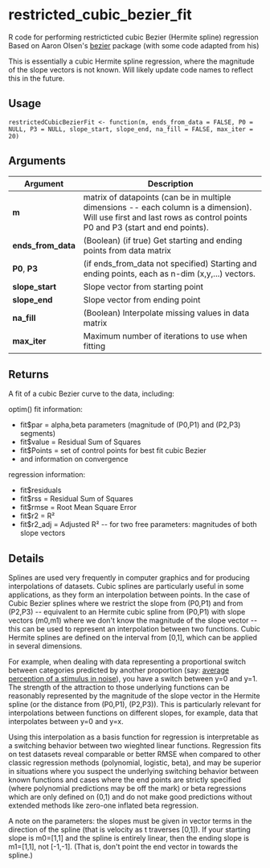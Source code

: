 # restricted_cubic_bezier_fit
R code for performing restricticted cubic Bezier (Hermite spline) regression
Based on Aaron Olsen's [bezier](https://cran.r-project.org/web/packages/bezier/index.html) package (with some code adapted from his)

This is essentially a cubic Hermite spline regression, where the magnitude of the slope vectors is not known. Will likely update code names to reflect this in the future.

## Usage
`restrictedCubicBezierFit <- function(m, ends_from_data = FALSE,
	P0 = NULL, P3 = NULL, slope_start, slope_end,
	na_fill = FALSE, max_iter = 20) `

## Arguments
| Argument | Description |
| ----------- | ----------- |
| __m__ | matrix of datapoints (can be in multiple dimensions -- each column is a dimension). Will use first and last rows as control points P0 and P3 (start and end points). |
| __ends_from_data__ | (Boolean) (if true) Get starting and ending points from data matrix |
| __P0__, __P3__ | (if ends_from_data not specified) Starting and ending points, each as n-dim (x,y,...) vectors. |
| __slope_start__ | Slope vector from starting point |
| __slope_end__ | Slope vector from ending point |
| __na_fill__ | (Boolean) Interpolate missing values in data matrix |
| __max_iter__ | Maximum number of iterations to use when fitting |

## Returns
A fit of a cubic Bezier curve to the data, including:

optim() fit information:
  * fit$par = alpha,beta parameters (magnitude of (P0,P1) and (P2,P3) segments)
  * fit$value = Residual Sum of Squares
  * fit$Points = set of control points for best fit cubic Bezier
  * and information on convergence
	
regression information:
  * fit$residuals
  * fit$rss = Residual Sum of Squares
  * fit$rmse = Root Mean Square Error
  * fit$r2 = R²
  * fit$r2_adj = Adjusted R² -- for two free parameters: magnitudes of both slope vectors

## Details
Splines are used very frequently in computer graphics and for producing interpolations of datasets. Cubic splines are particularly useful in some applications, as they form an interpolation between points. In the case of Cubic Bezier splines where we restrict the slope from (P0,P1) and from (P2,P3) -- equivalent to an Hermite cubic spline from (P0,P1) with slope vectors (m0,m1) where we don't know the magnitude of the slope vector -- this can be used to represent an interpolation between two functions. Cubic Hermite splines are defined on the interval from \[0,1], which can be applied in several dimensions.

For example, when dealing with data representing a proportional switch between categories predicted by another proportion (say: [average perception of a stimulus in noise](https://www.jneurosci.org/content/jneuro/31/17/6339/F8.large.jpg)), you have a switch between y=0 and y=1. The strength of the attraction to those underlying functions can be reasonably represented by the magnitude of the slope vector in the Hermite spline (or the distance from (P0,P1), (P2,P3)). This is particularly relevant for interpolations between functions on different slopes, for example, data that interpolates between y=0 and y=x.

Using this interpolation as a basis function for regression is interpretable as a switching behavior between two wieghted linear functions. Regression fits on test datasets reveal comparable or better RMSE when compared to other classic regression methods (polynomial, logistic, beta), and may be superior in situations where you suspect the underlying switching behavior between known functions and cases where the end points are strictly specified (where polynomial predictions may be off the mark) or beta regressions which are only defined on (0,1) and do not make good predictions without extended methods like zero-one inflated beta regression.

A note on the parameters: the slopes must be given in vector terms in the direction of the spline (that is velocity as t traverses \[0,1]). If your starting slope is m0=\[1,1] and the spline is entirely linear, then the ending slope is m1=\[1,1], not \[-1,-1]. (That is, don't point the end vector in towards the spline.)
